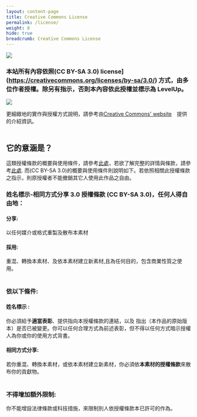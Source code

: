 ```yaml
---
layout: content-page
title: Creative Commons License
permalink: /license/
weight: 8
hide: true
breadcrumb: Creative Commons License
---
```

<img src="/level-up/assets/images/cc-logo.PNG">

### 本站所有內容依照(CC BY-SA 3.0) license](https://creativecommons.org/licenses/by-sa/3.0/) 方式，由多位作者授權。除另有指示，否則本內容依此授權並**標示為 LevelUp**。


<img src="/level-up/assets/images/CC-BY-SA-3-0.PNG">

更細緻地的實作與授權方式說明，請參考由[Creative Commons' website](https://creativecommons.org/use-remix/get-permission/)　提供的介紹資訊。
<br><br>

## 它的意涵是？
這類授權條款的概要與使用條件，請參考[此處](https://creativecommons.org/licenses/by-sa/3.0/)，若欲了解完整的詳情與條款，請參考[此處](https://creativecommons.org/licenses/by-sa/3.0/legalcode). 而(CC BY-SA 3.0)的概要與使用條件則說明如下。若依照相關此授權條款之指示，則原授權者不能撤銷其它人使用此作品之自由。

### 姓名標示-相同方式分享 3.0 授權條款 (CC BY-SA 3.0)，任何人得自由地：

#### 分享: 
以任何媒介或格式重製及散布本素材 

#### 採用: 
重混、轉換本素材、及依本素材建立新素材,且為任何目的，包含商業性質之使用。 
<br><br>

### 依以下條件:

#### 姓名標示 :
你必須給予**適當表彰**、提供指向本授權條款的連結，以及 指出（本作品的原始版本）是否已被變更。你可以任何合理方式為前述表彰，但不得以任何方式暗示授權人為你或你的使用方式背書。 

#### 相同方式分享:
若你重混、轉換本素材，或依本素材建立新素材，你必須依**本素材的授權條款**來散布你的貢獻物。 
<br><br>

### 不得增加額外限制:
你不能增設法律條款或科技措施，來限制別人依授權條款本已許可的作為。 
<br><br>







